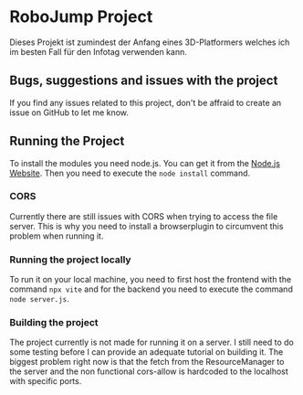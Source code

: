 # RoboJump Project
Dieses Projekt ist zumindest der Anfang eines 3D-Platformers welches ich im besten Fall für den Infotag verwenden kann.

## Bugs, suggestions and issues with the project
If you find any issues related to this project, don't be affraid to create an issue on GitHub to let me know.

## Running the Project
To install the modules you need node.js. You can get it from the [Node.js Website](https://nodejs.org/en). Then you need to execute the `node install` command.

### CORS
Currently there are still issues with CORS when trying to access the file server. This is why you need to install a browserplugin to circumvent this problem when running it.

### Running the project locally
To run it on your local machine, you need to first host the frontend with the command `npx vite` and for the backend you need to execute the command `node server.js`.

### Building the project
The project currently is not made for running it on a server. I still need to do some testing before I can provide an adequate tutorial on building it.
The biggest problem right now is that the fetch from the ResourceManager to the server and the non functional cors-allow is hardcoded to the localhost with specific ports.